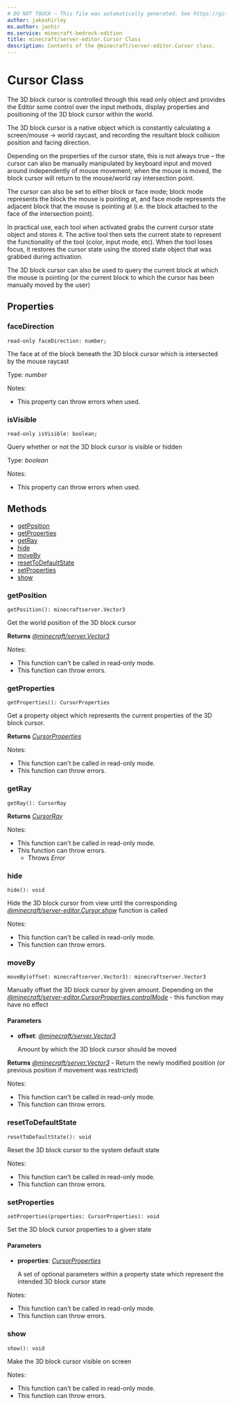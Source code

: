 ```yaml
---
# DO NOT TOUCH — This file was automatically generated. See https://github.com/mojang/minecraftapidocsgenerator to modify descriptions, examples, etc.
author: jakeshirley
ms.author: jashir
ms.service: minecraft-bedrock-edition
title: minecraft/server-editor.Cursor Class
description: Contents of the @minecraft/server-editor.Cursor class.
---
```

# Cursor Class

The 3D block cursor is controlled through this read only object and provides the Editor some control over the input methods, display properties and positioning of the 3D block cursor within the world.

The 3D block cursor is a native object which is constantly calculating a screen/mouse -> world raycast, and recording the resultant block collision position and facing direction.

Depending on the properties of the cursor state, this is not always true – the cursor can also be manually manipulated by keyboard input and moved around independently of mouse movement; when the mouse is moved, the block cursor will return to the mouse/world ray intersection point.

The cursor can also be set to either block or face mode; block mode represents the block the mouse is pointing at, and face mode represents the adjacent block that the mouse is pointing at (i.e. the block attached to the face of the intersection point).

In practical use, each tool when activated grabs the current cursor state object and stores it.  The active tool then sets the current state to represent the functionality of the tool (color, input mode, etc).  When the tool loses focus, it restores the cursor state using the stored state object that was grabbed during activation.

The 3D block cursor can also be used to query the current block at which the mouse is pointing (or the current block to which the cursor has been manually moved by the user)

## Properties

### **faceDirection**
`read-only faceDirection: number;`

The face at of the block beneath the 3D block cursor which is intersected by the mouse raycast

Type: *number*

Notes:
  - This property can throw errors when used.

### **isVisible**
`read-only isVisible: boolean;`

Query whether or not the 3D block cursor is visible or hidden

Type: *boolean*

Notes:
  - This property can throw errors when used.

## Methods
- [getPosition](#getposition)
- [getProperties](#getproperties)
- [getRay](#getray)
- [hide](#hide)
- [moveBy](#moveby)
- [resetToDefaultState](#resettodefaultstate)
- [setProperties](#setproperties)
- [show](#show)

### **getPosition**
`
getPosition(): minecraftserver.Vector3
`

Get the world position of the 3D block cursor

**Returns** [*@minecraft/server.Vector3*](../../minecraft/server/Vector3.md)
  
Notes:
- This function can't be called in read-only mode.
- This function can throw errors.

### **getProperties**
`
getProperties(): CursorProperties
`

Get a property object which represents the current properties of the 3D block cursor.

**Returns** [*CursorProperties*](CursorProperties.md)
  
Notes:
- This function can't be called in read-only mode.
- This function can throw errors.

### **getRay**
`
getRay(): CursorRay
`

**Returns** [*CursorRay*](CursorRay.md)
  
Notes:
- This function can't be called in read-only mode.
- This function can throw errors.
  - Throws *Error*

### **hide**
`
hide(): void
`

Hide the 3D block cursor from view until the corresponding [*@minecraft/server-editor.Cursor.show*](../../minecraft/server-editor/Cursor.md#show) function is called
  
Notes:
- This function can't be called in read-only mode.
- This function can throw errors.

### **moveBy**
`
moveBy(offset: minecraftserver.Vector3): minecraftserver.Vector3
`

Manually offset the 3D block cursor by given amount.  Depending on the [*@minecraft/server-editor.CursorProperties.controlMode*](../../minecraft/server-editor/CursorProperties.md#controlmode) - this function may have no effect

#### **Parameters**
- **offset**: [*@minecraft/server.Vector3*](../../minecraft/server/Vector3.md)
  
  Amount by which the 3D block cursor should be moved

**Returns** [*@minecraft/server.Vector3*](../../minecraft/server/Vector3.md) - Return the newly modified position (or previous position if movement was restricted)
  
Notes:
- This function can't be called in read-only mode.
- This function can throw errors.

### **resetToDefaultState**
`
resetToDefaultState(): void
`

Reset the 3D block cursor to the system default state
  
Notes:
- This function can't be called in read-only mode.
- This function can throw errors.

### **setProperties**
`
setProperties(properties: CursorProperties): void
`

Set the 3D block cursor properties to a given state

#### **Parameters**
- **properties**: [*CursorProperties*](CursorProperties.md)
  
  A set of optional parameters within a property state which represent the intended 3D block cursor state
  
Notes:
- This function can't be called in read-only mode.
- This function can throw errors.

### **show**
`
show(): void
`

Make the 3D block cursor visible on screen
  
Notes:
- This function can't be called in read-only mode.
- This function can throw errors.
